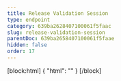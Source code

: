 ```yaml
---
title: Release Validation Session
type: endpoint
category: 639ba2628407100061f5faac
slug: release-validation-session
parentDoc: 639ba2658407100061f5faae
hidden: false
order: 17
---
```

[block:html]
{
  "html": "<style>\n.LanguagePicker-divider { \n  display: none; }\n</style>"
}
[/block]